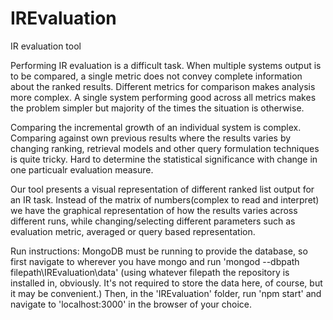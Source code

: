 IREvaluation
============

IR evaluation tool

Performing IR evaluation is a difficult task. When multiple systems output is to be compared, a single metric does not convey complete information about the ranked results. Different metrics for comparison makes analysis more complex. A single system performing good across all metrics makes the problem simpler but majority of the times the situation is otherwise. 

Comparing the incremental growth of an individual system is complex. Comparing against own previous results where the results varies by changing ranking, retrieval models and other query formulation techniques is quite tricky. Hard to determine the statistical significance with change in one particualr evaluation measure.

Our tool presents a visual representation of different ranked list output for an IR task.
Instead of the matrix of numbers(complex to read and interpret) we have the graphical representation of how the results varies across different runs, while changing/selecting different parameters such as evaluation  metric, averaged or query based representation.

Run instructions: MongoDB must be running to provide the database, so first navigate to wherever you have mongo and run 'mongod --dbpath filepath\IREvaluation\data' (using whatever filepath the repository is installed in, obviously. It's not required to store the data here, of course, but it may be convenient.) Then, in the 'IREvaluation' folder, run 'npm start' and navigate to 'localhost:3000' in the browser of your choice.